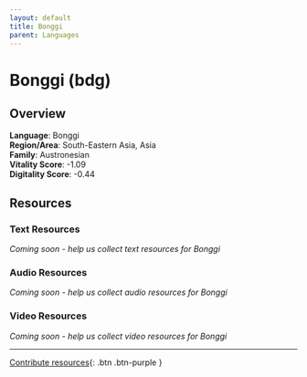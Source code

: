 ```yaml
---
layout: default
title: Bonggi
parent: Languages
---
```


# Bonggi (bdg)

## Overview

**Language**: Bonggi  
**Region/Area**: South-Eastern Asia, Asia  
**Family**: Austronesian  
**Vitality Score**: -1.09  
**Digitality Score**: -0.44  

## Resources

### Text Resources
*Coming soon - help us collect text resources for Bonggi*

### Audio Resources
*Coming soon - help us collect audio resources for Bonggi*

### Video Resources
*Coming soon - help us collect video resources for Bonggi*

---

[Contribute resources](https://fairtrain.github.io/){: .btn .btn-purple }
